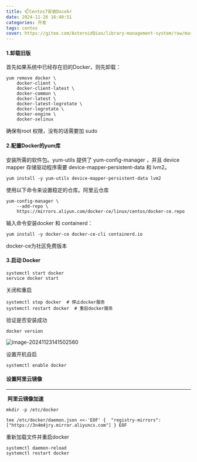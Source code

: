 ```yaml
---
title: 📫Centos7安装Docekr
date: 2024-11-26 16:40:51
categories: 开发
tags: centos
cover: https://gitee.com/AsteroidQiao/library-management-system/raw/master/book-avatar/17328625120141732862511760.png
---
```

#### 1.卸载旧版

首先如果系统中已经存在旧的Docker，则先卸载：

```shell
yum remove docker \
    docker-client \
    docker-client-latest \
    docker-common \
    docker-latest \
    docker-latest-logrotate \
    docker-logrotate \
    docker-engine \
    docker-selinux 
```

确保有root 权限，没有的话需要加 sudo 



#### 2.配置Docker的yum库

安装所需的软件包。yum-utils 提供了 yum-config-manager ，并且 device mapper 存储驱动程序需要 device-mapper-persistent-data 和 lvm2。

```shell
yum install -y yum-utils device-mapper-persistent-data lvm2
```

使用以下命令来设置稳定的仓库。阿里云仓库

```shell
yum-config-manager \
    --add-repo \
    https://mirrors.aliyun.com/docker-ce/linux/centos/docker-ce.repo
```

输入命令安装docker 和 containerd：      

```shell
yum install -y docker-ce docker-ce-cli containerd.io
```

docker-ce为社区免费版本

#### 3.启动 Docker

```shell
systemctl start docker
service docker start
```

   关闭和重启

```shell
systemctl stop docker  # 停止docker服务
systemctl restart docker  # 重启docker服务
```

验证是否安装成功

```shell
docker version   
```

![image-20241123141502560](https://gitee.com/AsteroidQiao/library-management-system/raw/master/typora/2024-11-23/04d8d978411a4125a604f986feb2f605.png)

设置开机自启

```shell
systemctl enable docker
```

 

#### 设置阿里云镜像

****

​    **阿里云镜像加速**

```shell
mkdir -p /etc/docker 

tee /etc/docker/daemon.json <<-'EOF' {  "registry-mirrors": ["https://3n4m4jry.mirror.aliyuncs.com"] } EOF             
```



重新加载文件并重启docker

```
systemctl daemon-reload
systemctl restart docker
```

